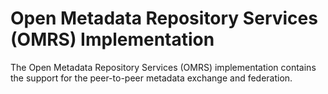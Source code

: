 <!-- SPDX-License-Identifier: Apache-2.0 -->

# Open Metadata Repository Services (OMRS) Implementation

The Open Metadata Repository Services (OMRS) implementation
contains the support for the peer-to-peer metadata exchange and federation.